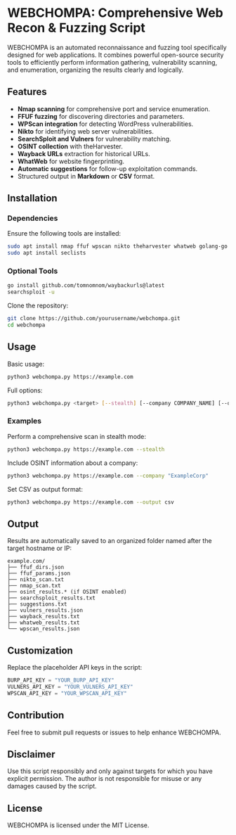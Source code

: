 # WEBCHOMPA: Comprehensive Web Recon & Fuzzing Script

WEBCHOMPA is an automated reconnaissance and fuzzing tool specifically designed for web applications. It combines powerful open-source security tools to efficiently perform information gathering, vulnerability scanning, and enumeration, organizing the results clearly and logically.

## Features
- **Nmap scanning** for comprehensive port and service enumeration.
- **FFUF fuzzing** for discovering directories and parameters.
- **WPScan integration** for detecting WordPress vulnerabilities.
- **Nikto** for identifying web server vulnerabilities.
- **SearchSploit and Vulners** for vulnerability matching.
- **OSINT collection** with theHarvester.
- **Wayback URLs** extraction for historical URLs.
- **WhatWeb** for website fingerprinting.
- **Automatic suggestions** for follow-up exploitation commands.
- Structured output in **Markdown** or **CSV** format.

## Installation

### Dependencies
Ensure the following tools are installed:

```bash
sudo apt install nmap ffuf wpscan nikto theharvester whatweb golang-go
sudo apt install seclists
```

### Optional Tools
```bash
go install github.com/tomnomnom/waybackurls@latest
searchsploit -u
```

Clone the repository:
```bash
git clone https://github.com/yourusername/webchompa.git
cd webchompa
```

## Usage

Basic usage:
```bash
python3 webchompa.py https://example.com
```

Full options:
```bash
python3 webchompa.py <target> [--stealth] [--company COMPANY_NAME] [--output {markdown,csv}]
```

### Examples
Perform a comprehensive scan in stealth mode:
```bash
python3 webchompa.py https://example.com --stealth
```

Include OSINT information about a company:
```bash
python3 webchompa.py https://example.com --company "ExampleCorp"
```

Set CSV as output format:
```bash
python3 webchompa.py https://example.com --output csv
```

## Output
Results are automatically saved to an organized folder named after the target hostname or IP:

```
example.com/
├── ffuf_dirs.json
├── ffuf_params.json
├── nikto_scan.txt
├── nmap_scan.txt
├── osint_results.* (if OSINT enabled)
├── searchsploit_results.txt
├── suggestions.txt
├── vulners_results.json
├── wayback_results.txt
├── whatweb_results.txt
└── wpscan_results.json
```

## Customization
Replace the placeholder API keys in the script:
```python
BURP_API_KEY = "YOUR_BURP_API_KEY"
VULNERS_API_KEY = "YOUR_VULNERS_API_KEY"
WPSCAN_API_KEY = "YOUR_WPSCAN_API_KEY"
```

## Contribution
Feel free to submit pull requests or issues to help enhance WEBCHOMPA.

## Disclaimer
Use this script responsibly and only against targets for which you have explicit permission. The author is not responsible for misuse or any damages caused by the script.

## License
WEBCHOMPA is licensed under the MIT License.
